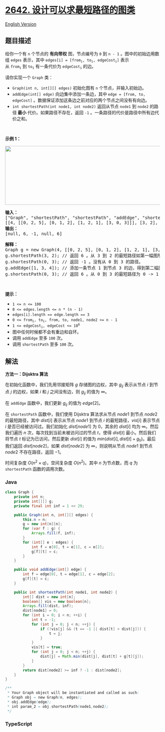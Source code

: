 # [2642. 设计可以求最短路径的图类](https://leetcode.cn/problems/design-graph-with-shortest-path-calculator)

[English Version](/solution/2600-2699/2642.Design%20Graph%20With%20Shortest%20Path%20Calculator/README_EN.md)

## 题目描述

<!-- 这里写题目描述 -->

<p>给你一个有&nbsp;<code>n</code>&nbsp;个节点的&nbsp;<strong>有向带权</strong>&nbsp;图，节点编号为&nbsp;<code>0</code>&nbsp;到&nbsp;<code>n - 1</code>&nbsp;。图中的初始边用数组&nbsp;<code>edges</code>&nbsp;表示，其中&nbsp;<code>edges[i] = [from<sub>i</sub>, to<sub>i</sub>, edgeCost<sub>i</sub>]</code>&nbsp;表示从&nbsp;<code>from<sub>i</sub></code>&nbsp;到&nbsp;<code>to<sub>i</sub></code>&nbsp;有一条代价为&nbsp;<code>edgeCost<sub>i</sub></code>&nbsp;的边。</p>

<p>请你实现一个&nbsp;<code>Graph</code>&nbsp;类：</p>

<ul>
	<li><code>Graph(int n, int[][] edges)</code>&nbsp;初始化图有&nbsp;<code>n</code>&nbsp;个节点，并输入初始边。</li>
	<li><code>addEdge(int[] edge)</code>&nbsp;向边集中添加一条边，其中<strong>&nbsp;</strong><code>edge = [from, to, edgeCost]</code>&nbsp;。数据保证添加这条边之前对应的两个节点之间没有有向边。</li>
	<li><code>int shortestPath(int node1, int node2)</code>&nbsp;返回从节点&nbsp;<code>node1</code>&nbsp;到&nbsp;<code>node2</code>&nbsp;的路径<strong>&nbsp;最小</strong>&nbsp;代价。如果路径不存在，返回&nbsp;<code>-1</code>&nbsp;。一条路径的代价是路径中所有边代价之和。</li>
</ul>

<p>&nbsp;</p>

<p><strong>示例 1：</strong></p>

<p><img alt="" src="https://fastly.jsdelivr.net/gh/doocs/leetcode@main/solution/2600-2699/2642.Design%20Graph%20With%20Shortest%20Path%20Calculator/images/graph3drawio-2.png" style="width: 621px; height: 191px;"></p>

<pre><strong>输入：</strong>
["Graph", "shortestPath", "shortestPath", "addEdge", "shortestPath"]
[[4, [[0, 2, 5], [0, 1, 2], [1, 2, 1], [3, 0, 3]]], [3, 2], [0, 3], [[1, 3, 4]], [0, 3]]
<b>输出：</b>
[null, 6, -1, null, 6]

<strong>解释：</strong>
Graph g = new Graph(4, [[0, 2, 5], [0, 1, 2], [1, 2, 1], [3, 0, 3]]);
g.shortestPath(3, 2); // 返回 6 。从 3 到 2 的最短路径如第一幅图所示：3 -&gt; 0 -&gt; 1 -&gt; 2 ，总代价为 3 + 2 + 1 = 6 。
g.shortestPath(0, 3); // 返回 -1 。没有从 0 到 3 的路径。
g.addEdge([1, 3, 4]); // 添加一条节点 1 到节点 3 的边，得到第二幅图。
g.shortestPath(0, 3); // 返回 6 。从 0 到 3 的最短路径为 0 -&gt; 1 -&gt; 3 ，总代价为 2 + 4 = 6 。
</pre>

<p>&nbsp;</p>

<p><strong>提示：</strong></p>

<ul>
	<li><code>1 &lt;= n &lt;= 100</code></li>
	<li><code>0 &lt;= edges.length &lt;= n * (n - 1)</code></li>
	<li><code>edges[i].length == edge.length == 3</code></li>
	<li><code>0 &lt;= from<sub>i</sub>, to<sub>i</sub>, from, to, node1, node2 &lt;= n - 1</code></li>
	<li><code>1 &lt;= edgeCost<sub>i</sub>, edgeCost &lt;= 10<sup>6</sup></code></li>
	<li>图中任何时候都不会有重边和自环。</li>
	<li>调用 <code>addEdge</code>&nbsp;至多&nbsp;<code>100</code>&nbsp;次。</li>
	<li>调用 <code>shortestPath</code>&nbsp;至多&nbsp;<code>100</code>&nbsp;次。</li>
</ul>

## 解法

**方法一：Dijsktra 算法**

在初始化函数中，我们先用邻接矩阵 $g$ 存储图的边权，其中 $g_{ij}$ 表示从节点 $i$ 到节点 $j$ 的边权，如果 $i$ 和 $j$ 之间没有边，则 $g_{ij}$ 的值为 $\infty$。

在 `addEdge` 函数中，我们更新 $g_{ij}$ 的值为 $edge[2]$。

在 `shortestPath` 函数中，我们使用 Dijsktra 算法求从节点 $node1$ 到节点 $node2$ 的最短路径，其中 $dist[i]$ 表示从节点 $node1$ 到节点 $i$ 的最短路径，$vis[i]$ 表示节点 $i$ 是否已经被访问过。我们初始化 $dist[node1]$ 为 $0$，其余的 $dist[i]$ 均为 $\infty$。然后我们遍历 $n$ 次，每次找到当前未被访问过的节点 $t$，使得 $dist[t]$ 最小。然后我们将节点 $t$ 标记为已访问，然后更新 $dist[i]$ 的值为 $min(dist[i], dist[t] + g_{ti})$。最后我们返回 $dist[node2]$，如果 $dist[node2]$ 为 $\infty$，则说明从节点 $node1$ 到节点 $node2$ 不存在路径，返回 $-1$。

时间复杂度 $O(n^2 \times q)$，空间复杂度 $O(n^2)$。其中 $n$ 为节点数，而 $q$ 为 `shortestPath` 函数的调用次数。

### **Java**

```java
class Graph {
    private int n;
    private int[][] g;
    private final int inf = 1 << 29;

    public Graph(int n, int[][] edges) {
        this.n = n;
        g = new int[n][n];
        for (var f : g) {
            Arrays.fill(f, inf);
        }
        for (int[] e : edges) {
            int f = e[0], t = e[1], c = e[2];
            g[f][t] = c;
        }
    }

    public void addEdge(int[] edge) {
        int f = edge[0], t = edge[1], c = edge[2];
        g[f][t] = c;
    }

    public int shortestPath(int node1, int node2) {
        int[] dist = new int[n];
        boolean[] vis = new boolean[n];
        Arrays.fill(dist, inf);
        dist[node1] = 0;
        for (int i = 0; i < n; ++i) {
            int t = -1;
            for (int j = 0; j < n; ++j) {
                if (!vis[j] && (t == -1 || dist[t] > dist[j])) {
                    t = j;
                }
            }
            vis[t] = true;
            for (int j = 0; j < n; ++j) {
                dist[j] = Math.min(dist[j], dist[t] + g[t][j]);
            }
        }
        return dist[node2] >= inf ? -1 : dist[node2];
    }
}

/**
 * Your Graph object will be instantiated and called as such:
 * Graph obj = new Graph(n, edges);
 * obj.addEdge(edge);
 * int param_2 = obj.shortestPath(node1,node2);
 */
```

### **TypeScript**
